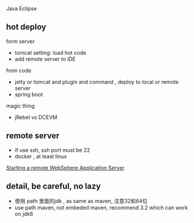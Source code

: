 
Java Eclipse

## hot deploy

form server

- tomcat setting: load hot code
- add remote server to IDE

from code

- jetty or tomcat and plugin and command , deploy to local or remote server
- spring boot

magic thing

- jRebel vs DCEVM


## remote server

- if use ssh, ssh port must be 22
- docker , at least linux

[Starting a remote WebSphere Application Server](https://www.ibm.com/support/knowledgecenter/was_beta_devtools/com.ibm.websphere.wdt.doc/topics/tremote_start.htm)


## detail, be careful, no lazy

- 使用 path 里面的jdk , as same as maven, 注意32和64位
- use path maven, not embeded maven, recommend 3.2 which can work on jdk6

